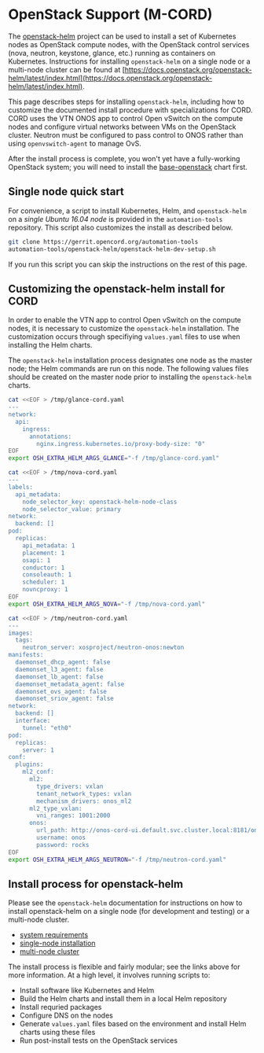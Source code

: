 # OpenStack Support (M-CORD)

The [openstack-helm](https://github.com/openstack/openstack-helm)
project can be used to install a set of Kubernetes nodes as OpenStack
compute nodes, with the OpenStack control services (nova, neutron,
keystone, glance, etc.) running as containers on Kubernetes.
Instructions for installing `openstack-helm` on a single node or a multi-node
cluster can be found at [https://docs.openstack.org/openstack-helm/latest/index.html](https://docs.openstack.org/openstack-helm/latest/index.html).

This page describes steps for installing `openstack-helm`, including how to
customize the documented install procedure with specializations for CORD.
CORD uses the VTN ONOS app to control Open vSwitch on the compute nodes
and configure virtual networks between VMs on the OpenStack cluster.
Neutron must be configured to pass control to ONOS rather than using
`openvswitch-agent` to manage OvS.

After the install process is complete, you won't yet have a
fully-working OpenStack system; you will need to install the
[base-openstack](../charts/base-openstack.md) chart first.

## Single node quick start

For convenience, a script to install Kubernetes, Helm, and `openstack-helm`
on a _single Ubuntu 16.04 node_ is provided in the `automation-tools`
repository.  This script also customizes the install as described
below.

```bash
git clone https://gerrit.opencord.org/automation-tools
automation-tools/openstack-helm/openstack-helm-dev-setup.sh
```

If you run this script you can skip the instructions on the rest of
this page.

## Customizing the openstack-helm install for CORD

In order to enable the VTN app to control Open vSwitch on the compute
nodes, it is necessary to customize the `openstack-helm` installation.
The customization occurs through specifiying `values.yaml` files to use
when installing the Helm charts.

The `openstack-helm` installation process designates one node as the
master node; the Helm commands are run on this node.  The following
values files should be created on the master node prior to installing
the `openstack-helm` charts.

```bash
cat <<EOF > /tmp/glance-cord.yaml
---
network:
  api:
    ingress:
      annotations:
        nginx.ingress.kubernetes.io/proxy-body-size: "0"
EOF
export OSH_EXTRA_HELM_ARGS_GLANCE="-f /tmp/glance-cord.yaml"
```

```bash
cat <<EOF > /tmp/nova-cord.yaml
---
labels:
  api_metadata:
    node_selector_key: openstack-helm-node-class
    node_selector_value: primary
network:
  backend: []
pod:
  replicas:
    api_metadata: 1
    placement: 1
    osapi: 1
    conductor: 1
    consoleauth: 1
    scheduler: 1
    novncproxy: 1
EOF
export OSH_EXTRA_HELM_ARGS_NOVA="-f /tmp/nova-cord.yaml"
```

```bash
cat <<EOF > /tmp/neutron-cord.yaml
---
images:
  tags:
    neutron_server: xosproject/neutron-onos:newton
manifests:
  daemonset_dhcp_agent: false
  daemonset_l3_agent: false
  daemonset_lb_agent: false
  daemonset_metadata_agent: false
  daemonset_ovs_agent: false
  daemonset_sriov_agent: false
network:
  backend: []
  interface:
    tunnel: "eth0"
pod:
  replicas:
    server: 1
conf:
  plugins:
    ml2_conf:
      ml2:
        type_drivers: vxlan
        tenant_network_types: vxlan
        mechanism_drivers: onos_ml2
      ml2_type_vxlan:
        vni_ranges: 1001:2000
      onos:
        url_path: http://onos-cord-ui.default.svc.cluster.local:8181/onos/cordvtn
        username: onos
        password: rocks
EOF
export OSH_EXTRA_HELM_ARGS_NEUTRON="-f /tmp/neutron-cord.yaml"
```

## Install process for openstack-helm

Please see the `openstack-helm` documentation for instructions on how to
install openstack-helm on a single node (for development and testing) or
a multi-node cluster.

* [system requirements](https://docs.openstack.org/openstack-helm/latest/install/developer/requirements-and-host-config.html)
* [single-node installation](https://docs.openstack.org/openstack-helm/latest/install/developer/index.html)
* [multi-node cluster](https://docs.openstack.org/openstack-helm/latest/install/multinode.html)

The install process is flexible and fairly modular; see the links
above for more information.  At a high level, it involves running
scripts to:

* Install software like Kubernetes and Helm
* Build the Helm charts and install them in a local Helm repository
* Install requried packages
* Configure DNS on the nodes
* Generate `values.yaml` files based on the environment and install Helm charts using these files
* Run post-install tests on the OpenStack services
